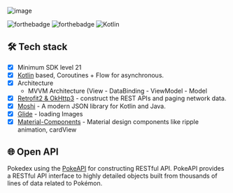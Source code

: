 ![image](https://user-images.githubusercontent.com/57827233/128055658-21b2a6b4-9a8f-4675-86ae-d37ca5b1f799.png)

![forthebadge](https://forthebadge.com/images/badges/built-with-love.svg)
![forthebadge](https://forthebadge.com/images/badges/built-for-android.svg)
![Kotlin](https://img.shields.io/badge/kotlin-%230095D5.svg?style=for-the-badge&logo=kotlin&logoColor=white)

## 🛠 Tech stack
- [x] Minimum SDK level 21
- [x] [Kotlin](https://kotlinlang.org/) based, Coroutines + Flow for asynchronous.</li>
- [x] Architecture
  - MVVM Architecture (View - DataBinding - ViewModel - Model
- [x] [Retrofit2 & OkHttp3](https://github.com/square/retrofit) - construct the REST APIs and paging network data.
- [x] [Moshi](https://github.com/square/moshi/) - A modern JSON library for Kotlin and Java.
- [x] [Glide](https://github.com/bumptech/glide) - loading Images 
- [x] [Material-Components](https://github.com/material-components/material-components-android) - Material design components like ripple animation, cardView

## :globe_with_meridians: Open API
Pokedex using the [PokeAPI](https://pokeapi.co) for constructing RESTful API.
PokeAPI provides a RESTful API interface to highly detailed objects built from thousands of lines of data related to Pokémon.
